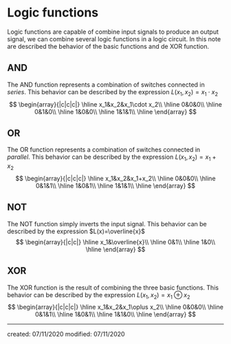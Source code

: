 # Logic functions
Logic functions are capable of combine input signals to produce an output signal, we can combine several logic functions in a logic circuit. In this note are described the behavior of the basic functions and de XOR function.

## AND
The AND function represents a combination of switches connected in *series*. This behavior can be described by the expression $L(x_1,x_2)=x_1\cdot x_2$
$$
\begin{array}{|c|c|c|}
\hline
x_1&x_2&x_1\cdot x_2\\
\hline
0&0&0\\
\hline
0&1&0\\
\hline
1&0&0\\
\hline
1&1&1\\
\hline
\end{array}
$$

## OR
The OR function represents a combination of switches connected in *parallel*. This behavior can be described by the expression $L(x_1,x_2)=x_1+x_2$
$$
\begin{array}{|c|c|c|}
\hline
x_1&x_2&x_1+x_2\\
\hline
0&0&0\\
\hline
0&1&1\\
\hline
1&0&1\\
\hline
1&1&1\\
\hline
\end{array}
$$

## NOT
The NOT function simply inverts the input signal. This behavior can be described by the expression $L(x)=\overline{x}$
$$
\begin{array}{|c|c|}
\hline
x_1&\overline{x}\\
\hline
0&1\\
\hline
1&0\\
\hline
\end{array}
$$

## XOR
The XOR function is the result of combining the three basic functions. This behavior can be described by the expression $L(x_1,x_2)=x_1\oplus x_2$
$$
\begin{array}{|c|c|c|}
\hline
x_1&x_2&x_1\oplus x_2\\
\hline
0&0&0\\
\hline
0&1&1\\
\hline
1&0&1\\
\hline
1&1&0\\
\hline
\end{array}
$$


---

created: 07/11/2020
modified: 07/11/2020